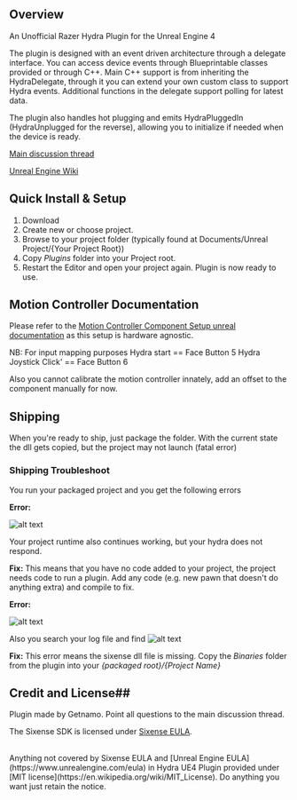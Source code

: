 ## Overview ##

An Unofficial Razer Hydra Plugin for the Unreal Engine 4

The plugin is designed with an event driven architecture through a delegate interface. You can access device events through Blueprintable classes provided or through C++. Main C++ support is from inheriting the HydraDelegate, through it you can extend your own custom class to support Hydra events. Additional functions in the delegate support polling for latest data.

The plugin also handles hot plugging and emits HydraPluggedIn (HydraUnplugged for the reverse), allowing you to initialize if needed when the device is ready.

[Main discussion thread](https://forums.unrealengine.com/showthread.php?3505-Razer-Hydra-Plugin)

[Unreal Engine Wiki](https://wiki.unrealengine.com/Unofficial_Hydra_Plugin)

## Quick Install & Setup ##

 1.	Download
 2.	Create new or choose project.
 3.	Browse to your project folder (typically found at Documents/Unreal Project/{Your Project Root})
 4.	Copy *Plugins* folder into your Project root.
 5.	Restart the Editor and open your project again. Plugin is now ready to use.

## Motion Controller Documentation ##

Please refer to the [Motion Controller Component Setup unreal documentation](https://docs.unrealengine.com/latest/INT/Platforms/VR/MotionController/index.html) as this setup is hardware agnostic.

NB:
For input mapping purposes
Hydra start == Face Button 5
Hydra Joystick Click' == Face Button 6

Also you cannot calibrate the motion controller innately, add an offset to the component manually for now.

## Shipping ##

When you're ready to ship, just package the folder. With the current state the dll gets copied, but the project may not launch (fatal error)

### Shipping Troubleshoot ###

You run your packaged project and you get the following errors

**Error:**

![alt text](http://i.imgur.com/IEIk7Rm.png "No Code Project Error")

Your project runtime also continues working, but your hydra does not respond.

**Fix:** This means that you have no code added to your project, the project needs code to run a plugin. Add any code (e.g. new pawn that doesn't do anything extra) and compile to fix.

**Error:**

![alt text](http://i.imgur.com/j4UAp8t.png "DLL not found Error")

Also you search your log file and find 
![alt text](http://i.imgur.com/jy6nsmX.png "Log of DLL not found Error")

**Fix:** This error means the sixense dll file is missing. Copy the *Binaries* folder from the plugin into your *{packaged root}/{Project Name}*

## Credit and License##
Plugin made by Getnamo. Point all questions to the main discussion thread.

The Sixense SDK is licensed under [Sixense EULA](http://sixense.com/eula).

<br />
Anything not covered by Sixense EULA and [Unreal Engine EULA](https://www.unrealengine.com/eula) in <span property="dct:title">Hydra UE4 Plugin</span> provided under [MIT license](https://en.wikipedia.org/wiki/MIT_License). Do anything you want just retain the notice.
